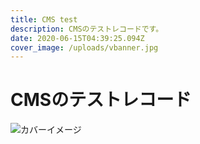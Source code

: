 ```yaml
---
title: CMS test
description: CMSのテストレコードです。
date: 2020-06-15T04:39:25.094Z
cover_image: /uploads/vbanner.jpg
---
```

# CMSのテストレコード



![](/uploads/vbanner.jpg "カバーイメージ")
